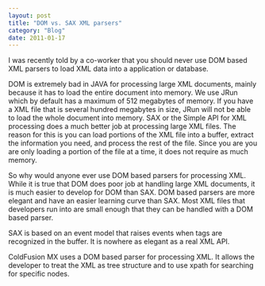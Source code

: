 ```yaml
---
layout: post
title: "DOM vs. SAX XML parsers"
category: "Blog"
date: 2011-01-17
---
```



I was recently told by a co-worker that you should never use DOM based XML parsers to load XML data into a application or database.

DOM is extremely bad in JAVA for processing large XML documents, mainly because it has to load the entire document into memory. We use JRun which by default has a maximum of 512 megabytes of memory. If you have a XML file that is several hundred megabytes in size, JRun will not be able to load the whole document into memory. SAX or the Simple API for XML processing does a much better job at processing large XML files. The reason for this is you can load portions of the XML file into a buffer, extract the information you need, and process the rest of the file. Since you are you are only loading a portion of the file at a time, it does not require as much memory.

So why would anyone ever use DOM based parsers for processing XML. While it is true that DOM does poor job at handling large XML documents, it is much easier to develop for DOM than SAX. DOM based parsers are more elegant and have an easier learning curve than SAX. Most XML files that developers run into are small enough that they can be handled with a DOM based parser.

SAX is based on an event model that raises events when tags are recognized in the buffer. It is nowhere as elegant as a real XML API.

ColdFusion MX uses a DOM based parser for processing XML. It allows the developer to treat the XML as tree structure and to use xpath for searching for specific nodes.